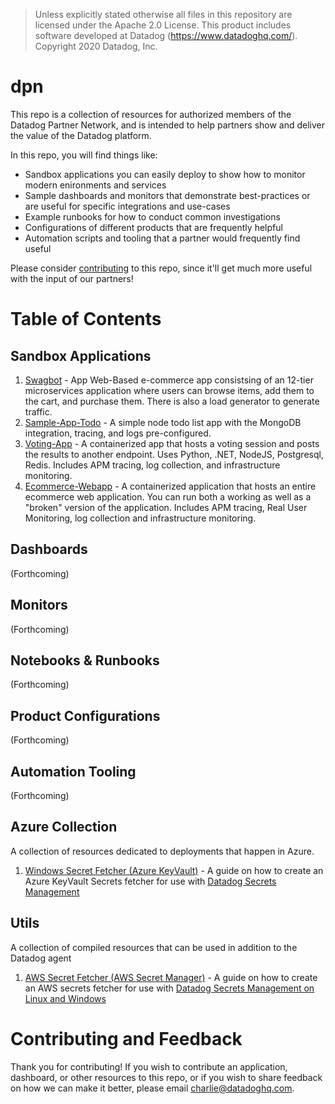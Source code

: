 
> Unless explicitly stated otherwise all files in this repository are licensed under the Apache 2.0 License.
> This product includes software developed at Datadog (https://www.datadoghq.com/). Copyright 2020 Datadog, Inc.

# dpn
This repo is a collection of resources for authorized members of the Datadog Partner Network, and is intended to help partners show and deliver the value of the Datadog platform.

In this repo, you will find things like:

  - Sandbox applications you can easily deploy to show how to monitor modern enironments and services
  - Sample dashboards and monitors that demonstrate best-practices or are useful for specific integrations and use-cases
  - Example runbooks for how to conduct common investigations
  - Configurations of different products that are frequently helpful
  - Automation scripts and tooling that a partner would frequently find useful

Please consider [contributing](#Contributing-and-Feedback) to this repo, since it'll get much more useful with the input of our partners!


# Table of Contents

## Sandbox Applications

1. [Swagbot](https://github.com/DataDog/dpn/tree/master/sandbox-apps/microservices-demo-multiarch-main) - App Web-Based e-commerce app consistsing of an 12-tier microservices application where users can browse items, add them to the cart, and purchase them. There is also a load generator to generate traffic.
2. [Sample-App-Todo](https://github.com/DataDog/dpn/tree/master/sandbox-apps/sample-app-todo) - A simple node todo list app with the MongoDB integration, tracing, and logs pre-configured.
3. [Voting-App](https://github.com/DataDog/dpn/tree/master/sandbox-apps/voting-app) - A containerized app that hosts a voting session and posts the results to another endpoint. Uses Python, .NET, NodeJS, Postgresql, Redis. Includes APM tracing, log collection, and infrastructure monitoring. 
4. [Ecommerce-Webapp](https://github.com/DataDog/dpn/tree/master/sandbox-apps/ecommerce-webapp) - A containerized application that hosts an entire ecommerce web application. You can run both a working as well as a "broken" version of the application. Includes APM tracing, Real User Monitoring, log collection and infrastructure monitoring.

## Dashboards
(Forthcoming)

## Monitors
(Forthcoming)

## Notebooks & Runbooks
(Forthcoming)

## Product Configurations
(Forthcoming)

## Automation Tooling
(Forthcoming)

## Azure Collection
A collection of resources dedicated to deployments that happen in Azure.

1. [Windows Secret Fetcher (Azure KeyVault)](./scripts/secrets-exe) - A guide on how to create an Azure KeyVault Secrets fetcher for use with [Datadog Secrets Management](https://docs.datadoghq.com/agent/guide/secrets-management/?tab=windows)

## Utils
A collection of compiled resources that can be used in addition to the Datadog agent

1. [AWS Secret Fetcher (AWS Secret Manager)](./utils/go-aws-secrets-manager) - A guide on how to create an AWS secrets fetcher for use with [Datadog Secrets Management on Linux and Windows](https://docs.datadoghq.com/agent/guide/secrets-management/?tab=linux)

# Contributing and Feedback
Thank you for contributing! If you wish to contribute an application, dashboard, or other resources to this repo, or if you wish to share feedback on how we can make it better, please email charlie@datadoghq.com. 

